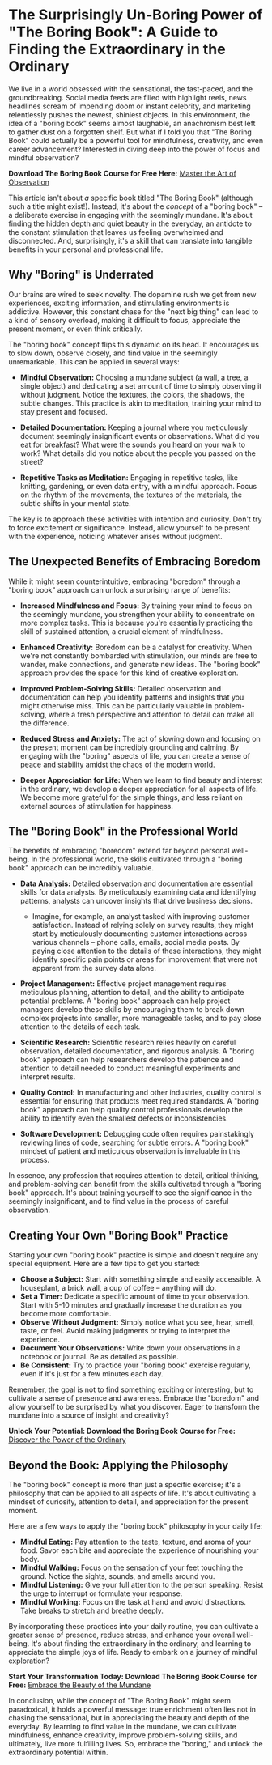 # The Surprisingly Un-Boring Power of "The Boring Book": A Guide to Finding the Extraordinary in the Ordinary

We live in a world obsessed with the sensational, the fast-paced, and the groundbreaking.  Social media feeds are filled with highlight reels, news headlines scream of impending doom or instant celebrity, and marketing relentlessly pushes the newest, shiniest objects.  In this environment, the idea of a "boring book" seems almost laughable, an anachronism best left to gather dust on a forgotten shelf. But what if I told you that "The Boring Book" could actually be a powerful tool for mindfulness, creativity, and even career advancement? Interested in diving deep into the power of focus and mindful observation?

**Download The Boring Book Course for Free Here:** [Master the Art of Observation](https://udemywork.com/the-boring-book)

This article isn't about *a* specific book titled "The Boring Book" (although such a title might exist!).  Instead, it's about the *concept* of a "boring book" – a deliberate exercise in engaging with the seemingly mundane. It's about finding the hidden depth and quiet beauty in the everyday, an antidote to the constant stimulation that leaves us feeling overwhelmed and disconnected.  And, surprisingly, it's a skill that can translate into tangible benefits in your personal and professional life.
## Why "Boring" is Underrated

Our brains are wired to seek novelty.  The dopamine rush we get from new experiences, exciting information, and stimulating environments is addictive.  However, this constant chase for the "next big thing" can lead to a kind of sensory overload, making it difficult to focus, appreciate the present moment, or even think critically.

The "boring book" concept flips this dynamic on its head. It encourages us to slow down, observe closely, and find value in the seemingly unremarkable.  This can be applied in several ways:

*   **Mindful Observation:** Choosing a mundane subject (a wall, a tree, a single object) and dedicating a set amount of time to simply observing it without judgment.  Notice the textures, the colors, the shadows, the subtle changes. This practice is akin to meditation, training your mind to stay present and focused.

*   **Detailed Documentation:**  Keeping a journal where you meticulously document seemingly insignificant events or observations.  What did you eat for breakfast? What were the sounds you heard on your walk to work? What details did you notice about the people you passed on the street?

*   **Repetitive Tasks as Meditation:**  Engaging in repetitive tasks, like knitting, gardening, or even data entry, with a mindful approach.  Focus on the rhythm of the movements, the textures of the materials, the subtle shifts in your mental state.

The key is to approach these activities with intention and curiosity.  Don't try to force excitement or significance.  Instead, allow yourself to be present with the experience, noticing whatever arises without judgment.

## The Unexpected Benefits of Embracing Boredom

While it might seem counterintuitive, embracing "boredom" through a "boring book" approach can unlock a surprising range of benefits:

*   **Increased Mindfulness and Focus:** By training your mind to focus on the seemingly mundane, you strengthen your ability to concentrate on more complex tasks.  This is because you're essentially practicing the skill of sustained attention, a crucial element of mindfulness.

*   **Enhanced Creativity:**  Boredom can be a catalyst for creativity. When we're not constantly bombarded with stimulation, our minds are free to wander, make connections, and generate new ideas.  The "boring book" approach provides the space for this kind of creative exploration.

*   **Improved Problem-Solving Skills:**  Detailed observation and documentation can help you identify patterns and insights that you might otherwise miss. This can be particularly valuable in problem-solving, where a fresh perspective and attention to detail can make all the difference.

*   **Reduced Stress and Anxiety:**  The act of slowing down and focusing on the present moment can be incredibly grounding and calming. By engaging with the "boring" aspects of life, you can create a sense of peace and stability amidst the chaos of the modern world.

*   **Deeper Appreciation for Life:**  When we learn to find beauty and interest in the ordinary, we develop a deeper appreciation for all aspects of life.  We become more grateful for the simple things, and less reliant on external sources of stimulation for happiness.

## The "Boring Book" in the Professional World

The benefits of embracing "boredom" extend far beyond personal well-being. In the professional world, the skills cultivated through a "boring book" approach can be incredibly valuable.

*   **Data Analysis:**  Detailed observation and documentation are essential skills for data analysts. By meticulously examining data and identifying patterns, analysts can uncover insights that drive business decisions.
    *   Imagine, for example, an analyst tasked with improving customer satisfaction.  Instead of relying solely on survey results, they might start by meticulously documenting customer interactions across various channels – phone calls, emails, social media posts. By paying close attention to the details of these interactions, they might identify specific pain points or areas for improvement that were not apparent from the survey data alone.

*   **Project Management:**  Effective project management requires meticulous planning, attention to detail, and the ability to anticipate potential problems.  A "boring book" approach can help project managers develop these skills by encouraging them to break down complex projects into smaller, more manageable tasks, and to pay close attention to the details of each task.

*   **Scientific Research:**  Scientific research relies heavily on careful observation, detailed documentation, and rigorous analysis.  A "boring book" approach can help researchers develop the patience and attention to detail needed to conduct meaningful experiments and interpret results.

*   **Quality Control:**  In manufacturing and other industries, quality control is essential for ensuring that products meet required standards.  A "boring book" approach can help quality control professionals develop the ability to identify even the smallest defects or inconsistencies.

*   **Software Development:**  Debugging code often requires painstakingly reviewing lines of code, searching for subtle errors. A "boring book" mindset of patient and meticulous observation is invaluable in this process.

In essence, any profession that requires attention to detail, critical thinking, and problem-solving can benefit from the skills cultivated through a "boring book" approach.  It's about training yourself to see the significance in the seemingly insignificant, and to find value in the process of careful observation.

## Creating Your Own "Boring Book" Practice

Starting your own "boring book" practice is simple and doesn't require any special equipment. Here are a few tips to get you started:

*   **Choose a Subject:** Start with something simple and easily accessible. A houseplant, a brick wall, a cup of coffee – anything will do.
*   **Set a Timer:**  Dedicate a specific amount of time to your observation. Start with 5-10 minutes and gradually increase the duration as you become more comfortable.
*   **Observe Without Judgment:**  Simply notice what you see, hear, smell, taste, or feel.  Avoid making judgments or trying to interpret the experience.
*   **Document Your Observations:**  Write down your observations in a notebook or journal. Be as detailed as possible.
*   **Be Consistent:**  Try to practice your "boring book" exercise regularly, even if it's just for a few minutes each day.

Remember, the goal is not to find something exciting or interesting, but to cultivate a sense of presence and awareness.  Embrace the "boredom" and allow yourself to be surprised by what you discover. Eager to transform the mundane into a source of insight and creativity?

**Unlock Your Potential: Download the Boring Book Course for Free:** [Discover the Power of the Ordinary](https://udemywork.com/the-boring-book)

## Beyond the Book: Applying the Philosophy

The "boring book" concept is more than just a specific exercise; it's a philosophy that can be applied to all aspects of life.  It's about cultivating a mindset of curiosity, attention to detail, and appreciation for the present moment.

Here are a few ways to apply the "boring book" philosophy in your daily life:

*   **Mindful Eating:**  Pay attention to the taste, texture, and aroma of your food.  Savor each bite and appreciate the experience of nourishing your body.
*   **Mindful Walking:**  Focus on the sensation of your feet touching the ground.  Notice the sights, sounds, and smells around you.
*   **Mindful Listening:**  Give your full attention to the person speaking.  Resist the urge to interrupt or formulate your response.
*   **Mindful Working:**  Focus on the task at hand and avoid distractions.  Take breaks to stretch and breathe deeply.

By incorporating these practices into your daily routine, you can cultivate a greater sense of presence, reduce stress, and enhance your overall well-being. It's about finding the extraordinary in the ordinary, and learning to appreciate the simple joys of life. Ready to embark on a journey of mindful exploration?

**Start Your Transformation Today: Download The Boring Book Course for Free:** [Embrace the Beauty of the Mundane](https://udemywork.com/the-boring-book)

In conclusion, while the concept of "The Boring Book" might seem paradoxical, it holds a powerful message: true enrichment often lies not in chasing the sensational, but in appreciating the beauty and depth of the everyday. By learning to find value in the mundane, we can cultivate mindfulness, enhance creativity, improve problem-solving skills, and ultimately, live more fulfilling lives. So, embrace the "boring," and unlock the extraordinary potential within.
